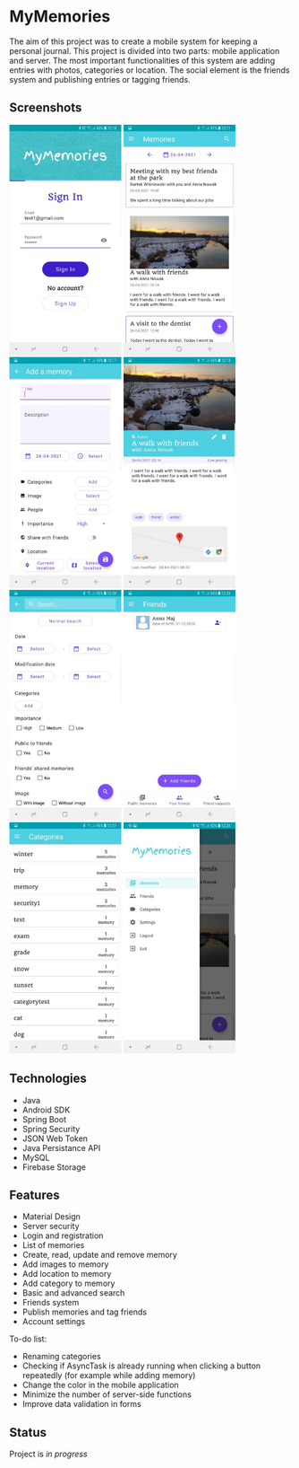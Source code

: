 # MyMemories
The aim of this project was to create a mobile system for keeping a personal journal. This project is divided into two parts: mobile application and server. The most important functionalities of this system are adding entries with photos, categories or location. The social element is the friends system and publishing entries or tagging friends.

## Screenshots
<img src="./MobileApplication/img/login_activity.jpg" width="200"> <img src="./MobileApplication/img/memories_fragment.jpg" width="200"> <img src="./MobileApplication/img/add_memory_activity.jpg" width="200"> <img src="./MobileApplication/img/memory_activity.jpg" width="200"> <img src="./MobileApplication/img/search_activity.jpg" width="200"> <img src="./MobileApplication/img/friends_fragment.jpg" width="200"> <img src="./MobileApplication/img/categories_fragment.jpg" width="200"> <img src="./MobileApplication/img/navigation_drawer.jpg" width="200">

## Technologies
* Java
* Android SDK
* Spring Boot
* Spring Security
* JSON Web Token
* Java Persistance API
* MySQL
* Firebase Storage

## Features
* Material Design
* Server security
* Login and registration
* List of memories
* Create, read, update and remove memory
* Add images to memory
* Add location to memory
* Add category to memory
* Basic and advanced search
* Friends system
* Publish memories and tag friends
* Account settings

To-do list:
* Renaming categories
* Checking if AsyncTask is already running when clicking a button repeatedly (for example while adding memory)
* Change the color in the mobile application
* Minimize the number of server-side functions
* Improve data validation in forms


## Status
Project is _in progress_
